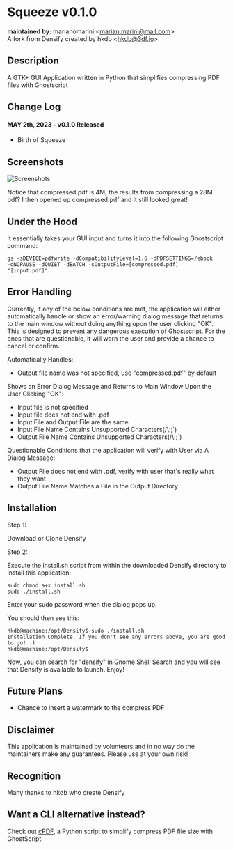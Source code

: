 # Squeeze v0.1.0
**maintained by:** marianomarini \<<marian.marini@mail.com>\><br />
A fork from Densify created by hkdb \<<hkdb@3df.io>\><br />

## Description

A GTK+ GUI Application written in Python that simplifies compressing PDF files with Ghostscript

## Change Log

#### MAY 2th, 2023 - v0.1.0 Released

- Birth of Squeeze

## Screenshots

![Screenshots](https://osi.3df.io/wp-content/uploads/2018/05/Densify-Screens.png "Screenshots")

Notice that compressed.pdf is 4M; the results from compressing a 28M pdf? I then opened up compressed.pdf and it still looked great!

## Under the Hood

It essentially takes your GUI input and turns it into the following Ghostscript command:

```
gs -sDEVICE=pdfwrite -dCompatibilityLevel=1.6 -dPDFSETTINGS=/ebook
-dNOPAUSE -dQUIET -dBATCH -sOutputFile=[compressed.pdf]
"[input.pdf]"
```

## Error Handling

Currently, if any of the below conditions are met, the application will either automatically handle or show an error/warning dialog message that returns to the main window without doing anything upon the user clicking "OK". This is designed to prevent any dangerous execution of Ghostscript. For the ones that are questionable, it will warn the user and provide a chance to cancel or confirm.

Automatically Handles:

- Output file name was not specified, use "compressed.pdf" by default

Shows an Error Dialog Message and Returns to Main Window Upon the User Clicking "OK":

- Input file is not specified
- Input file does not end with .pdf
- Input File and Output File are the same
- Input File Name Contains Unsupported Characters(/\\:;\`)
- Output File Name Contains Unsupported Characters(/\\:;\`)

Questionable Conditions that the application will verify with User via A Dialog Message:

- Output File does not end with .pdf, verify with user that's really what they want
- Output File Name Matches a File in the Output Directory

## Installation

Step 1:

Download or Clone Densify

Step 2:

Execute the install.sh script from within the downloaded Densify directory to install this application:

```
sudo chmod a+x install.sh
sudo ./install.sh
```
Enter your sudo password when the dialog pops up.

You should then see this:

```
hkdb@machine:/opt/Densify$ sudo ./install.sh
Installation Complete. If you don't see any errors above, you are good to go! :)
hkdb@machine:/opt/Densify$
```

Now, you can search for "densify" in Gnome Shell Search and you will see that Densify is available to launch. Enjoy!

## Future Plans

- Chance to insert a watermark to the compress PDF

## Disclaimer

This application is maintained by volunteers and in no way do the maintainers make any guarantees. Please use at your own risk!

## Recognition

Many thanks to hkdb who create Densify

## Want a CLI alternative instead?

Check out [cPDF](https://github.com/hkdb/cpdf), a Python script to simplify compress PDF file size with GhostScript
